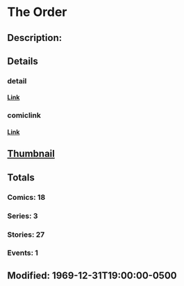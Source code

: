 # The Order
## Description: 
## Details
### detail
#### [Link](http://marvel.com/characters/2338/the_order?utm_campaign=apiRef&utm_source=225578a89fc76f3d20fbffda5d17a88d)
### comiclink
#### [Link](http://marvel.com/comics/characters/1011018/the_order?utm_campaign=apiRef&utm_source=225578a89fc76f3d20fbffda5d17a88d)
## [Thumbnail](http://i.annihil.us/u/prod/marvel/i/mg/b/40/image_not_available.jpg)
## Totals
### Comics: 18
### Series: 3
### Stories: 27
### Events: 1
## Modified: 1969-12-31T19:00:00-0500